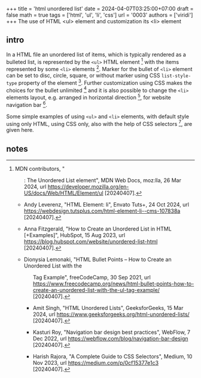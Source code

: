 +++
title = 'html unordered list'
date = 2024-04-07T03:25:00+07:00
draft = false
math = true
tags = ['html', 'ul', 'li', 'css']
url = '0003'
authors = ['viridi']
+++
The use of HTML &lt;ul&gt; element and customization its &lt;li&gt; element <!--more-->


## intro
In a HTML file an unordered list of items, which is typically rendered as a bulleted list, is represented by the `<ul>` HTML element [^mdncontributors_2024] with the items represented by some `<li>` elements [^leverenz_2023]. Marker for the bullet of `<li>` element can be set to disc, circle, square, or without marker using CSS `list-style-type` property of the element [^fitzgerald_2023]. Further customization using CSS makes the choices for the bullet unlimited [^lemonaki_2021] and it is also possible to change the `<li>` elements layout, e.g. arranged in horizontal direction [^singh_2024], for website navigation bar [^roy_2022].

Some simple examples of using `<ul>` and `<li>` elements, with default style using only HTML, using CSS only, also with the help of CSS selectors [^rajora_2023], are given here.


## notes
[^fitzgerald_2023]: Anna Fitzgerald, "How to Create an Unordered List in HTML [+Examples]", HubSpot, 15 Aug 2023, url https://blog.hubspot.com/website/unordered-list-html [20240407].
[^lemonaki_2021]: Dionysia Lemonaki, "HTML Bullet Points – How to Create an Unordered List with the <ul> Tag Example", freeCodeCamp, 30 Sep 2021, url https://www.freecodecamp.org/news/html-bullet-points-how-to-create-an-unordered-list-with-the-ul-tag-example/ [20240407].
[^leverenz_2023]: Andy Leverenz, "HTML Element: li", Envato Tuts+, 24 Oct 2024, url https://webdesign.tutsplus.com/html-element-li--cms-107838a [20240407].
[^mdncontributors_2024]: MDN contributors, "<ul>: The Unordered List element", MDN Web Docs, moz:lla, 26 Mar 2024, url https://developer.mozilla.org/en-US/docs/Web/HTML/Element/ul [20240407].
[^rajora_2023]: Harish Rajora, "A Complete Guide to CSS Selectors", Medium, 10 Nov 2023, url https://medium.com/p/0cf15377e1c3 [20240407].
[^roy_2022]: Kasturi Roy, "Navigation bar design best practices", WebFlow, 7 Dec 2022, url https://webflow.com/blog/navigation-bar-design [20240407].
[^singh_2024]: Amit Singh, "HTML Unordered Lists", GeeksforGeeks, 15 Mar 2024, url https://www.geeksforgeeks.org/html-unordered-lists/ [20240407].
